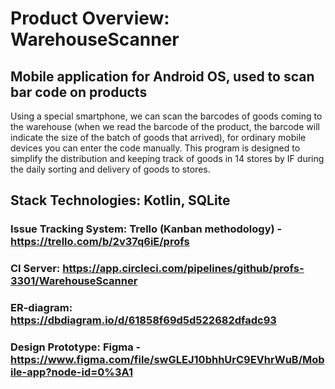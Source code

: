 # Product Overview: WarehouseScanner
## Mobile application for Android OS, used to scan bar code on products
Using a special smartphone, we can scan the barcodes of goods coming to the warehouse (when we read the barcode of the product, the barcode will indicate the size of the batch of goods that arrived), for ordinary mobile devices you can enter the code manually. This program is designed to simplify the distribution and keeping track of goods in 14 stores by IF during the daily sorting and delivery of goods to stores.

## Stack Technologies: Kotlin, SQLite
### Issue Tracking System: Trello (Kanban methodology) - https://trello.com/b/2v37q6iE/profs
### CI Server: https://app.circleci.com/pipelines/github/profs-3301/WarehouseScanner
### ER-diagram: https://dbdiagram.io/d/61858f69d5d522682dfadc93
### Design Prototype: Figma - https://www.figma.com/file/swGLEJ10bhhUrC9EVhrWuB/Mobile-app?node-id=0%3A1
